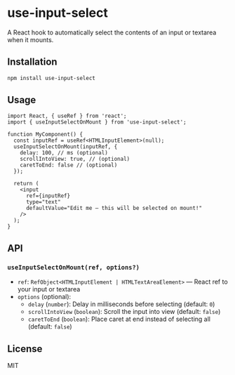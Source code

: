 # use-input-select

A React hook to automatically select the contents of an input or textarea when it mounts.

## Installation

```bash
npm install use-input-select
```

## Usage

```tsx
import React, { useRef } from 'react';
import { useInputSelectOnMount } from 'use-input-select';

function MyComponent() {
  const inputRef = useRef<HTMLInputElement>(null);
  useInputSelectOnMount(inputRef, {
    delay: 100, // ms (optional)
    scrollIntoView: true, // (optional)
    caretToEnd: false // (optional)
  });

  return (
    <input
      ref={inputRef}
      type="text"
      defaultValue="Edit me — this will be selected on mount!"
    />
  );
}
```

## API

### `useInputSelectOnMount(ref, options?)`

- `ref`: `RefObject<HTMLInputElement | HTMLTextAreaElement>` — React ref to your input or textarea
- `options` (optional):
  - `delay` (`number`): Delay in milliseconds before selecting (default: `0`)
  - `scrollIntoView` (`boolean`): Scroll the input into view (default: `false`)
  - `caretToEnd` (`boolean`): Place caret at end instead of selecting all (default: `false`)

## License

MIT
